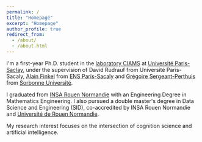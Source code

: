 ```yaml
---
permalink: /
title: "Homepage"
excerpt: "Homepage"
author_profile: true
redirect_from: 
  - /about/
  - /about.html
---
```


I'm a first-year Ph.D. student in the [laboratory CIAMS](https://www.faculte-sciences-sport.universite-paris-saclay.fr/recherche/presentation-unite-de-recherche-ciams) at [Université Paris-Saclay](https://www.universite-paris-saclay.fr/), under the supervision of David Rudrauf from Université Paris-Sacaly, [Alain Finkel](https://www.alainfinkel.com/) from [ENS Paris-Sacaly](https://ens-paris-saclay.fr/) and [Grégoire Sergeant-Perthuis](http://gregoiresergeant-perthuis.com/index.html) from [Sorbonne Université](https://www.sorbonne-universite.fr/). 

I graduated from [INSA Rouen Normandie](https://www.insa-rouen.fr/) with an Engineering Degree in Mathematics Engineering. I also pursued a double master's degree in Data Science and Engineering (SID), co-accredited by INSA Rouen Normandie and [Université de Rouen Normandie](https://www.univ-rouen.fr/).

My research interest focuses on the intersection of cognition science and artificial intelligence. 


